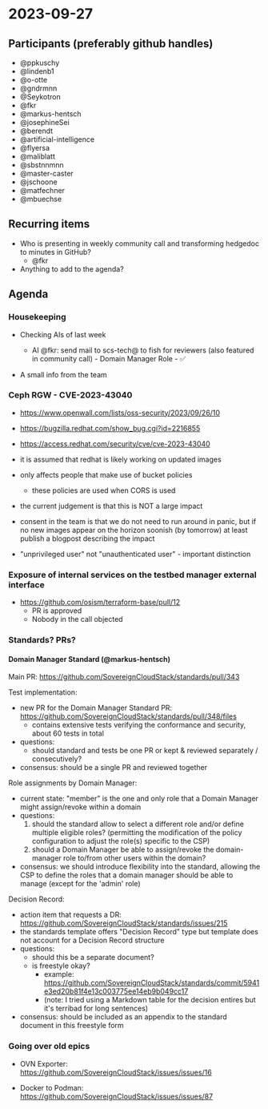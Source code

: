 # 2023-09-27

## Participants (preferably github handles)

- @ppkuschy
- @lindenb1
- @o-otte
- @gndrmnn
- @Seykotron
- @fkr
- @markus-hentsch
- @josephineSei
- @berendt
- @artificial-intelligence
- @flyersa
- @maliblatt
- @sbstnnmnn
- @master-caster
- @jschoone
- @matfechner
- @mbuechse

## Recurring items

- Who is presenting in weekly community call and transforming hedgedoc to minutes in GitHub?
  - @fkr
- Anything to add to the agenda?

## Agenda

### Housekeeping

- Checking AIs of last week
  - AI @fkr: send mail to scs-tech@ to fish for reviewers (also featured in community call) - Domain Manager Role - ✅

- A small info from the team

### Ceph RGW - CVE-2023-43040

- <https://www.openwall.com/lists/oss-security/2023/09/26/10>
- <https://bugzilla.redhat.com/show_bug.cgi?id=2216855>
- <https://access.redhat.com/security/cve/cve-2023-43040>

- it is assumed that redhat is likely working on updated images
- only affects people that make use of bucket policies
  - these policies are used when CORS is used
- the current judgement is that this is NOT a large impact
- consent in the team is that we do not need to run around in panic, but if no new images appear on the horizon soonish (by tomorrow) at least publish a blogpost describing the impact
- "unprivileged user" not "unauthenticated user" - important distinction

### Exposure of internal services on the testbed manager external interface

- <https://github.com/osism/terraform-base/pull/12>
  - PR is approved
  - Nobody in the call objected

### Standards? PRs?

#### Domain Manager Standard (@markus-hentsch)

Main PR: <https://github.com/SovereignCloudStack/standards/pull/343>

Test implementation:

- new PR for the Domain Manager Standard PR: <https://github.com/SovereignCloudStack/standards/pull/348/files>
  - contains extensive tests verifying the conformance and security, about 60 tests in total
- questions:
  - should standard and tests be one PR or kept & reviewed separately / consecutively?
- consensus: should be a single PR and reviewed together

Role assignments by Domain Manager:

- current state: "member" is the one and only role that a Domain Manager might assign/revoke within a domain
- questions:
    1. should the standard allow to select a different role and/or define multiple eligible roles? (permitting the modification of the policy configuration to adjust the role(s) specific to the CSP)
    2. should a Domain Manager be able to assign/revoke the domain-manager role to/from other users within the domain?
- consensus: we should introduce flexibility into the standard, allowing the CSP to define the roles that a domain manager should be able to manage (except for the 'admin' role)

Decision Record:

- action item that requests a DR: <https://github.com/SovereignCloudStack/standards/issues/215>
- the standards template offers "Decision Record" type but template does not account for a Decision Record structure
- questions:
  - should this be a separate document?
  - is freestyle okay?
    - example: <https://github.com/SovereignCloudStack/standards/commit/5941e3ed20b81f4e13c003775ee14eb9b049cc17>
    - (note: I tried using a Markdown table for the decision entires but it's terribad for long sentences)
- consensus: should be included as an appendix to the standard document in this freestyle form

### Going over old epics

- OVN Exporter: <https://github.com/SovereignCloudStack/issues/issues/16>

- Docker to Podman: <https://github.com/SovereignCloudStack/issues/issues/87>
